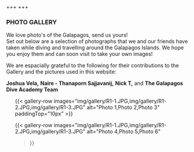 +++
+++

### PHOTO GALLERY

<span class="strapline">We love photo's of the Galapagos, send us yours! </span>
<br></B>
Set out below are a selection of photographs that we and our friends have taken while diving and travelling around the Galapagos Islands.  We hope you enjoy them and can soon visit to take your own images!

We are espacially grateful to the following for their contributions to the Gallery and the pictures used in this website:

**Joshua Vela,**
**Naire - Thanaporn Sajjavanij,**
**Nick T,**
and 
**The Galapagos Dive Academy Team**


<ul>
{{< 
gallery-row 
images="img/gallery/R1-1.JPG,img/gallery/R1-2.JPG,img/gallery/R1-3.JPG"
alt="Photo 1,Photo 2,Photo 3"
paddingTop="10px" 
>}}

{{< 
gallery-row 
images="img/gallery/R1-1.JPG,img/gallery/R1-2.JPG,img/gallery/R1-3.JPG"
alt="Photo 4,Photo 5,Photo 6"
>}}
<ul/>
